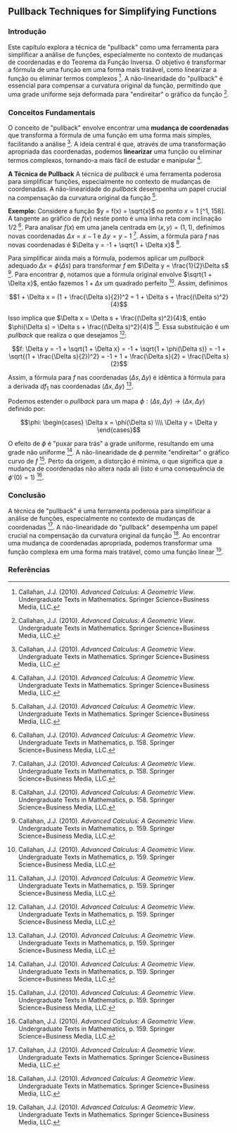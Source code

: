 ## Pullback Techniques for Simplifying Functions

### Introdução
Este capítulo explora a técnica de "pullback" como uma ferramenta para simplificar a análise de funções, especialmente no contexto de mudanças de coordenadas e do Teorema da Função Inversa. O objetivo é transformar a fórmula de uma função em uma forma mais tratável, como linearizar a função ou eliminar termos complexos [^1]. A não-linearidade do "pullback" é essencial para compensar a curvatura original da função, permitindo que uma grade uniforme seja deformada para "endireitar" o gráfico da função [^1].

### Conceitos Fundamentais
O conceito de "pullback" envolve encontrar uma **mudança de coordenadas** que transforma a fórmula de uma função em uma forma mais simples, facilitando a análise [^1]. A ideia central é que, através de uma transformação apropriada das coordenadas, podemos **linearizar** uma função ou eliminar termos complexos, tornando-a mais fácil de estudar e manipular [^1].

**A Técnica de Pullback**
A técnica de *pullback* é uma ferramenta poderosa para simplificar funções, especialmente no contexto de mudanças de coordenadas. A não-linearidade do *pullback* desempenha um papel crucial na compensação da curvatura original da função [^1].

**Exemplo:**
Considere a função $y = f(x) = \sqrt{x}$ no ponto $x = 1$ [^1, 158]. A tangente ao gráfico de $f(x)$ neste ponto é uma linha reta com inclinação $1/2$ [^158]. Para analisar $f(x)$ em uma janela centrada em $(x, y) = (1, 1)$, definimos novas coordenadas $\Delta x = x - 1$ e $\Delta y = y - 1$ [^158]. Assim, a fórmula para $f$ nas novas coordenadas é $\Delta y = -1 + \sqrt{1 + \Delta x}$ [^158].

Para simplificar ainda mais a fórmula, podemos aplicar um *pullback* adequado $\Delta x = \phi(\Delta s)$ para transformar $f$ em $\Delta y = \frac{1}{2}\Delta s$ [^159]. Para encontrar $\phi$, notamos que a fórmula original envolve $\sqrt{1 + \Delta x}$, então fazemos $1 + \Delta x$ um quadrado perfeito [^159]. Assim, definimos

$$1 + \Delta x = (1 + \frac{\Delta s}{2})^2 = 1 + \Delta s + \frac{(\Delta s)^2}{4}$$

Isso implica que $\Delta x = \Delta s + \frac{(\Delta s)^2}{4}$, então $\phi(\Delta s) = \Delta s + \frac{(\Delta s)^2}{4}$ [^159]. Essa substituição é um *pullback* que realiza o que desejamos [^159]:

$$f: \Delta y = -1 + \sqrt{1 + \Delta x} = -1 + \sqrt{1 + \phi(\Delta s)} = -1 + \sqrt{(1 + \frac{\Delta s}{2})^2} = -1 + 1 + \frac{\Delta s}{2} = \frac{\Delta s}{2}$$

Assim, a fórmula para $f$ nas coordenadas $(\Delta s, \Delta y)$ é idêntica à fórmula para a derivada $df_1$ nas coordenadas $(\Delta x, \Delta y)$ [^159].

Podemos estender o *pullback* para um mapa $\phi: (\Delta s, \Delta y) \rightarrow (\Delta x, \Delta y)$ definido por:

$$\phi: \begin{cases} \Delta x = \phi(\Delta s) \\\\ \Delta y = \Delta y \end{cases}$$

O efeito de $\phi$ é "puxar para trás" a grade uniforme, resultando em uma grade não uniforme [^159]. A não-linearidade de $\phi$ permite "endireitar" o gráfico curvo de $f$ [^159]. Perto da origem, a distorção é mínima, o que significa que a mudança de coordenadas não altera nada ali (isto é uma consequência de $\phi'(0) = 1$) [^159].

### Conclusão
A técnica de "pullback" é uma ferramenta poderosa para simplificar a análise de funções, especialmente no contexto de mudanças de coordenadas [^1]. A não-linearidade do "pullback" desempenha um papel crucial na compensação da curvatura original da função [^1]. Ao encontrar uma mudança de coordenadas apropriada, podemos transformar uma função complexa em uma forma mais tratável, como uma função linear [^1].

### Referências
[^1]: Callahan, J.J. (2010). *Advanced Calculus: A Geometric View*. Undergraduate Texts in Mathematics. Springer Science+Business Media, LLC.
[^158]: Callahan, J.J. (2010). *Advanced Calculus: A Geometric View*. Undergraduate Texts in Mathematics, p. 158. Springer Science+Business Media, LLC.
[^159]: Callahan, J.J. (2010). *Advanced Calculus: A Geometric View*. Undergraduate Texts in Mathematics, p. 159. Springer Science+Business Media, LLC.
<!-- END -->
